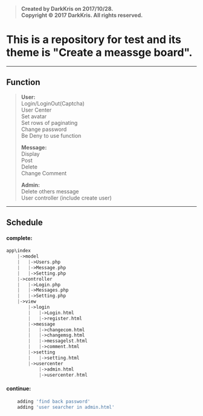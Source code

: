 >  **Created by DarkKris on 2017/10/28.**  
>  **Copyright © 2017 DarkKris. All rights reserved.**

# This is a repository for test and its theme is "Create a meassge board".

***

## Function

> **User:**  
> Login/LoginOut(Captcha)  
> User Center  
> Set avatar  
> Set rows of paginating  
> Change password  
> Be Deny to use function  
>  
> **Message:**  
> Display  
> Post  
> Delete  
> Change 
> Comment 
>  
> **Admin:**  
> Delete others message  
> User controller (include create user)  

***

## Schedule

#### complete:

```php
app\index
	|->model
	|	|->Users.php
	|	|->Message.php
	|   |->Setting.php
	|->controller
	|	|->Login.php
	|   |->Messages.php
	|   |->Setting.php
	|->view
	    |->login
		|   |->Login.html
		|   |->register.html
		|->message
		|   |->changecom.html
		|   |->changemsg.html
		|   |->messagelst.html
		|   |->comment.html
		|->setting
		|   |->setting.html
		|->usercenter
		    |->admin.html
		    |->usercenter.html
``` 

#### continue:

```php
    adding 'find back password'
    adding 'user searcher in admin.html'
```